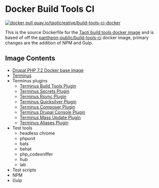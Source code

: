 # Docker Build Tools CI

[![docker pull quay.io/taoticreative/build-tools-ci-docker](https://img.shields.io/badge/image-quay-blue.svg)](https://quay.io/repository/taoticreative/build-tools-ci-docker)

This is the source Dockerfile for the [Taoti build tools docker image](https://quay.io/repository/taoticreative/build-tools-ci-docker) and is based of off the [pantheon-public/build-tools-ci](https://quay.io/repository/pantheon-public/build-tools-ci) docker image, primary changes are the addition of NPM and Gulp.

## Image Contents

- [Drupal PHP 7.2 Docker base image](https://github.com/drupal-docker/php/tree/master/7.2)
- [Terminus](https://github.com/pantheon-systems/terminus)
- Terminus plugins
  - [Terminus Build Tools Plugin](https://github.com/pantheon-systems/terminus-build-tools-plugin)
  - [Terminus Secrets Plugin](https://github.com/pantheon-systems/terminus-secrets-plugin)
  - [Terminus Rsync Plugin](https://github.com/pantheon-systems/terminus-rsync)
  - [Terminus Quicksilver Plugin](https://github.com/pantheon-systems/terminus-quicksilver-plugin)
  - [Terminus Composer Plugin](https://github.com/pantheon-systems/terminus-composer-plugin)
  - [Terminus Drupal Console Plugin](https://github.com/pantheon-systems/terminus-drupal-console-plugin)
  - [Terminus Mass Update Plugin](https://github.com/pantheon-systems/terminus-mass-update)
  - [Terminus Aliases Plugin](https://github.com/pantheon-systems/terminus-aliases-plugin)
- Test tools
  - headless chrome
  - phpunit
  - bats
  - behat
  - php_codesniffer
  - hub
  - lab
- Test scripts
- NPM
- Gulp
